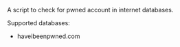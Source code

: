 A script to check for pwned account in internet databases.

Supported databases:
- haveibeenpwned.com
